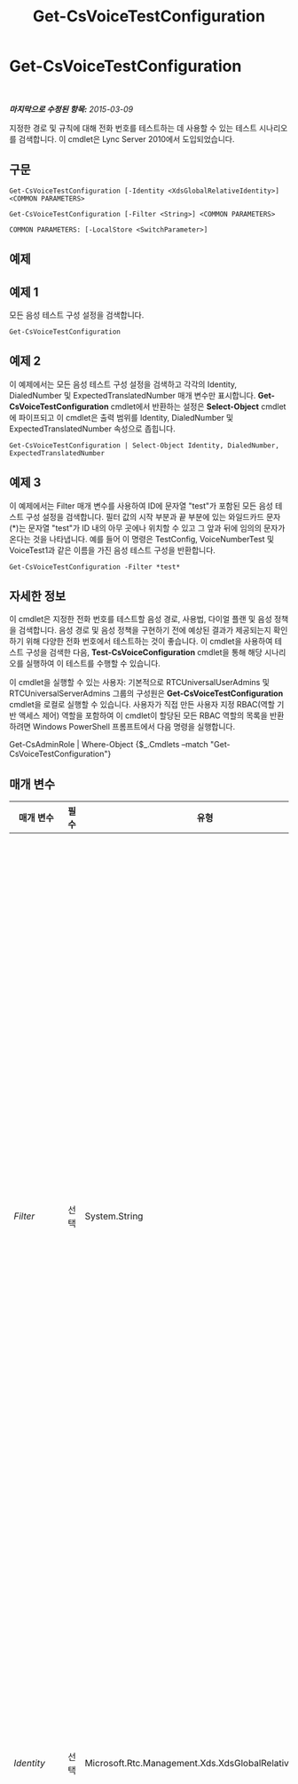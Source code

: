 ﻿---
title: Get-CsVoiceTestConfiguration
TOCTitle: Get-CsVoiceTestConfiguration
ms:assetid: c23235db-500c-4303-8c75-b4ae341b3807
ms:mtpsurl: https://technet.microsoft.com/ko-kr/library/Gg412957(v=OCS.15)
ms:contentKeyID: 49304933
ms.date: 08/24/2015
mtps_version: v=OCS.15
ms.translationtype: HT
---

# Get-CsVoiceTestConfiguration

 

_**마지막으로 수정된 항목:** 2015-03-09_

지정한 경로 및 규칙에 대해 전화 번호를 테스트하는 데 사용할 수 있는 테스트 시나리오를 검색합니다. 이 cmdlet은 Lync Server 2010에서 도입되었습니다.

## 구문

    Get-CsVoiceTestConfiguration [-Identity <XdsGlobalRelativeIdentity>] <COMMON PARAMETERS>

    Get-CsVoiceTestConfiguration [-Filter <String>] <COMMON PARAMETERS>

    COMMON PARAMETERS: [-LocalStore <SwitchParameter>]

## 예제

## 예제 1

모든 음성 테스트 구성 설정을 검색합니다.

    Get-CsVoiceTestConfiguration

## 예제 2

이 예제에서는 모든 음성 테스트 구성 설정을 검색하고 각각의 Identity, DialedNumber 및 ExpectedTranslatedNumber 매개 변수만 표시합니다. **Get-CsVoiceTestConfiguration** cmdlet에서 반환하는 설정은 **Select-Object** cmdlet에 파이프되고 이 cmdlet은 출력 범위를 Identity, DialedNumber 및 ExpectedTranslatedNumber 속성으로 좁힙니다.

    Get-CsVoiceTestConfiguration | Select-Object Identity, DialedNumber, ExpectedTranslatedNumber

## 예제 3

이 예제에서는 Filter 매개 변수를 사용하여 ID에 문자열 "test"가 포함된 모든 음성 테스트 구성 설정을 검색합니다. 필터 값의 시작 부분과 끝 부분에 있는 와일드카드 문자(\*)는 문자열 "test"가 ID 내의 아무 곳에나 위치할 수 있고 그 앞과 뒤에 임의의 문자가 온다는 것을 나타냅니다. 예를 들어 이 명령은 TestConfig, VoiceNumberTest 및 VoiceTest1과 같은 이름을 가진 음성 테스트 구성을 반환합니다.

    Get-CsVoiceTestConfiguration -Filter *test*

## 자세한 정보

이 cmdlet은 지정한 전화 번호를 테스트할 음성 경로, 사용법, 다이얼 플랜 및 음성 정책을 검색합니다. 음성 경로 및 음성 정책을 구현하기 전에 예상된 결과가 제공되는지 확인하기 위해 다양한 전화 번호에서 테스트하는 것이 좋습니다. 이 cmdlet을 사용하여 테스트 구성을 검색한 다음, **Test-CsVoiceConfiguration** cmdlet을 통해 해당 시나리오를 실행하여 이 테스트를 수행할 수 있습니다.

이 cmdlet을 실행할 수 있는 사용자: 기본적으로 RTCUniversalUserAdmins 및 RTCUniversalServerAdmins 그룹의 구성원은 **Get-CsVoiceTestConfiguration** cmdlet을 로컬로 실행할 수 있습니다. 사용자가 직접 만든 사용자 지정 RBAC(역할 기반 액세스 제어) 역할을 포함하여 이 cmdlet이 할당된 모든 RBAC 역할의 목록을 반환하려면 Windows PowerShell 프롬프트에서 다음 명령을 실행합니다.

Get-CsAdminRole | Where-Object {$\_.Cmdlets –match "Get-CsVoiceTestConfiguration"}

## 매개 변수


<table>
<colgroup>
<col style="width: 25%" />
<col style="width: 25%" />
<col style="width: 25%" />
<col style="width: 25%" />
</colgroup>
<thead>
<tr class="header">
<th>매개 변수</th>
<th>필수</th>
<th>유형</th>
<th>설명</th>
</tr>
</thead>
<tbody>
<tr class="odd">
<td><p><em>Filter</em></p></td>
<td><p>선택</p></td>
<td><p>System.String</p></td>
<td><p>이 매개 변수는 정의된 음성 테스트 구성의 와일드카드 검색을 수행하는 방법을 제공합니다. 자세한 내용은 이 항목의 예제를 참조하십시오.</p></td>
</tr>
<tr class="even">
<td><p><em>Identity</em></p></td>
<td><p>선택</p></td>
<td><p>Microsoft.Rtc.Management.Xds.XdsGlobalRelativeIdentity</p></td>
<td><p>검색할 테스트 구성을 고유하게 식별하는 문자열입니다.</p></td>
</tr>
<tr class="odd">
<td><p><em>LocalStore</em></p></td>
<td><p>선택</p></td>
<td><p>System.Management.Automation.SwitchParameter</p></td>
<td><p>중앙 관리 저장소 자체가 아니라 중앙 관리 저장소의 로컬 복제본에서 음성 테스트 구성을 검색합니다.</p></td>
</tr>
</tbody>
</table>


## 입력 형식

없음.

## 반환 형식

Microsoft.Rtc.Management.WritableConfig.Policy.Voice.TestConfiguration 유형의 개체를 하나 이상 반환합니다.

## 참고 항목

#### 기타 리소스

[New-CsVoiceTestConfiguration](new-csvoicetestconfiguration.md)  
[Remove-CsVoiceTestConfiguration](remove-csvoicetestconfiguration.md)  
[Set-CsVoiceTestConfiguration](set-csvoicetestconfiguration.md)  
[Test-CsVoiceTestConfiguration](test-csvoicetestconfiguration.md)

